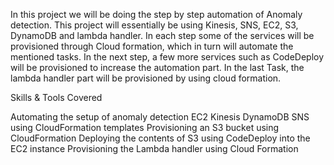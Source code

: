 In this project we will be doing the step by step automation of Anomaly detection. This project will essentially be using Kinesis, SNS, EC2, S3, DynamoDB and lambda handler. In each step some of the services will be provisioned through Cloud formation, which in turn will automate the mentioned tasks. In the next step, a few more services such as CodeDeploy will be provisioned to increase the automation part. In the last Task, the lambda handler part will be provisioned by using cloud formation.

Skills & Tools Covered

Automating the setup of anomaly detection
EC2
Kinesis
DynamoDB
SNS using CloudFormation templates
Provisioning an S3 bucket using CloudFormation
Deploying the contents of S3 using CodeDeploy into the EC2 instance
Provisioning the Lambda handler using Cloud Formation
